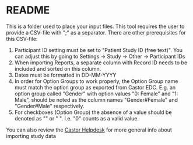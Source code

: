 # README
This is a folder used to place your input files.
This tool requires the user to provide a CSV-file with ";" as a separator. 
There are other prerequisites for this CSV-file: 

1. Participant ID setting must be set to "Patient Study ID (free text)". You can adjust this by going to Settings -> Study -> Other -> Participant IDs       
2. When importing Reports, a separate column with Record ID needs to be included and sorted on this column.
3. Dates must be formatted in DD-MM-YYYY
4. In order for Option Groups to work properly, the Option Group name must match the option group as exported from Castor EDC. 
   E.g. an option group called "Gender" with option values "0: Female" and "1: Male", should be noted as the column names "Gender#Female" and "Gender#Male" respectively.
5. For checkboxes (Option Group) the absence of a value should be denoted as "" or " ". I.e. "0" counts as a valid value.

You can also review the [Castor Helpdesk](https://helpdesk.castoredc.com/export-and-import-data/import-study-data) for more general info about importing study data 
